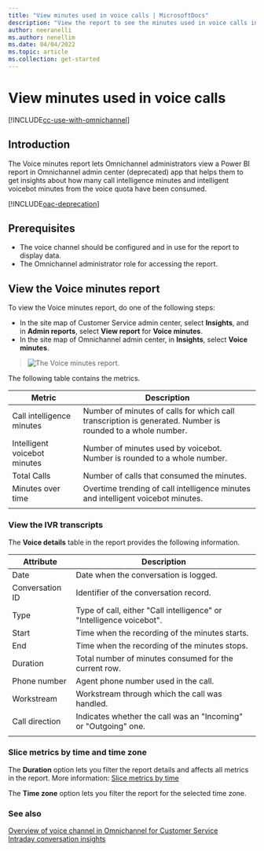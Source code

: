 ```yaml
---
title: "View minutes used in voice calls | MicrosoftDocs"
description: "View the report to see the minutes used in voice calls in Omnichannel for Customer Service."
author: neeranelli
ms.author: nenellim
ms.date: 04/04/2022
ms.topic: article
ms.collection: get-started
---
```



# View minutes used in voice calls

[!INCLUDE[cc-use-with-omnichannel](../../includes/cc-use-with-omnichannel.md)]

## Introduction

The Voice minutes report lets Omnichannel administrators view a Power BI report in Omnichannel admin center (deprecated) app that helps them to get insights about how many call intelligence minutes and intelligent voicebot minutes from the voice quota have been consumed.

[!INCLUDE[oac-deprecation](../../includes/oac-deprecation.md)]

## Prerequisites

- The voice channel should be configured and in use for the report to display data.
- The Omnichannel administrator role for accessing the report.

## View the Voice minutes report

To view the Voice minutes report, do one of the following steps:

- In the site map of Customer Service admin center, select **Insights**, and in **Admin reports**, select **View report** for **Voice minutes**. 
- In the site map of Omnichannel admin center, in **Insights**, select **Voice minutes**.

> ![The Voice minutes report.](../media/voice-minutes-report.png "The Voice minutes report.")

The following table contains the metrics.

|Metric|Description|
|--------|------|
|Call intelligence minutes| Number of minutes of calls for which call transcription is generated. Number is rounded to a whole number.  |
|Intelligent voicebot minutes|Number of minutes used by voicebot. Number is rounded to a whole number.|
|Total Calls|Number of calls that consumed the minutes.|
|Minutes over time|Overtime trending of call intelligence minutes and intelligent voicebot minutes. |
|||

### View the IVR transcripts

The **Voice details** table in the report provides the following information.

|Attribute|Description|
|----|----|
|Date| Date when the conversation is logged.|
|Conversation ID |Identifier of the conversation record.|
|Type|Type of call, either "Call intelligence" or "Intelligence voicebot". |
|Start|Time when the recording of the minutes starts.|
|End|Time when the recording of the minutes stops.|
|Duration|Total number of minutes consumed for the current row.|
|Phone number|Agent phone number used in the call.|
|Workstream| Workstream through which the call was handled.|
|Call direction| Indicates whether the call was an "Incoming" or "Outgoing" one.|
|||

### Slice metrics by time and time zone

The **Duration** option lets you filter the report details and affects all metrics in the report. More information: [Slice metrics by time](../implement/intraday-insights-dashboard.md#slice-metrics-by-time)

The **Time zone** option lets you filter the report for the selected time zone.

### See also

[Overview of voice channel in Omnichannel for Customer Service](voice-channel.md)  
[Intraday conversation insights](../implement/intraday-conversation-insights.md)  
